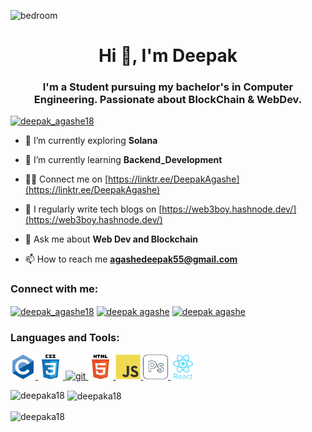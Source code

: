 ![bedroom](https://i.pinimg.com/originals/77/ca/a3/77caa32884d735d439ade45ba37feaf2.gif)
<h1 align="center">Hi 👋, I'm Deepak</h1>
<h3 align="center">I'm a Student pursuing my bachelor's in Computer Engineering. Passionate about BlockChain & WebDev.</h3>



<p align="left"> <a href="https://twitter.com/deepak_agashe18" target="blank"><img src="https://img.shields.io/twitter/follow/deepak_agashe18?logo=twitter&style=for-the-badge" alt="deepak_agashe18" /></a> </p>

- 🔭 I’m currently exploring **Solana**

- 🌱 I’m currently learning **Backend_Development**

- 👨‍💻 Connect me on [https://linktr.ee/DeepakAgashe](https://linktr.ee/DeepakAgashe)

- 📝 I regularly write tech blogs on [https://web3boy.hashnode.dev/](https://web3boy.hashnode.dev/)

- 💬 Ask me about **Web Dev and Blockchain**

- 📫 How to reach me **agashedeepak55@gmail.com**

<h3 align="left">Connect with me:</h3>
<p align="left">
<a href="https://twitter.com/deepak_agashe18" target="blank"><img align="center" src="https://raw.githubusercontent.com/rahuldkjain/github-profile-readme-generator/master/src/images/icons/Social/twitter.svg" alt="deepak_agashe18" height="30" width="40" /></a>
<a href="https://www.linkedin.com/in/deepak-agashe-406483226" target="blank"><img align="center" src="https://raw.githubusercontent.com/rahuldkjain/github-profile-readme-generator/master/src/images/icons/Social/linked-in-alt.svg" alt="deepak agashe" height="30" width="40" /></a>
<a href="https://web3boy.hashnode.dev/" target="blank"><img align="center" src="https://raw.githubusercontent.com/rahuldkjain/github-profile-readme-generator/master/src/images/icons/Social/hashnode.svg" alt="deepak agashe" height="30" width="40" /></a>
</p>

<h3 align="left">Languages and Tools:</h3>
<p align="left"> <a href="https://www.cprogramming.com/" target="_blank" rel="noreferrer"> <img src="https://raw.githubusercontent.com/devicons/devicon/master/icons/c/c-original.svg" alt="c" width="40" height="40"/> </a> <a href="https://www.w3schools.com/css/" target="_blank" rel="noreferrer"> <img src="https://raw.githubusercontent.com/devicons/devicon/master/icons/css3/css3-original-wordmark.svg" alt="css3" width="40" height="40"/> </a> <a href="https://git-scm.com/" target="_blank" rel="noreferrer"> <img src="https://www.vectorlogo.zone/logos/git-scm/git-scm-icon.svg" alt="git" width="40" height="40"/> </a> <a href="https://www.w3.org/html/" target="_blank" rel="noreferrer"> <img src="https://raw.githubusercontent.com/devicons/devicon/master/icons/html5/html5-original-wordmark.svg" alt="html5" width="40" height="40"/> </a> <a href="https://developer.mozilla.org/en-US/docs/Web/JavaScript" target="_blank" rel="noreferrer"> <img src="https://raw.githubusercontent.com/devicons/devicon/master/icons/javascript/javascript-original.svg" alt="javascript" width="40" height="40"/> </a> <a href="https://www.photoshop.com/en" target="_blank" rel="noreferrer"> <img src="https://raw.githubusercontent.com/devicons/devicon/master/icons/photoshop/photoshop-line.svg" alt="photoshop" width="40" height="40"/> </a> <a href="https://reactjs.org/" target="_blank" rel="noreferrer"> <img src="https://raw.githubusercontent.com/devicons/devicon/master/icons/react/react-original-wordmark.svg" alt="react" width="40" height="40"/> </a> </p>

<p><img align="left" src="https://github-readme-stats.vercel.app/api/top-langs?username=deepaka18&show_icons=true&locale=en&layout=compact" alt="deepaka18" /></p>

<p>&nbsp;<img align="center" src="https://github-readme-stats.vercel.app/api?username=deepaka18&show_icons=true&locale=en" alt="deepaka18" /></p>

<p><img align="center" src="https://github-readme-streak-stats.herokuapp.com/?user=deepaka18&" alt="deepaka18" /></p>
